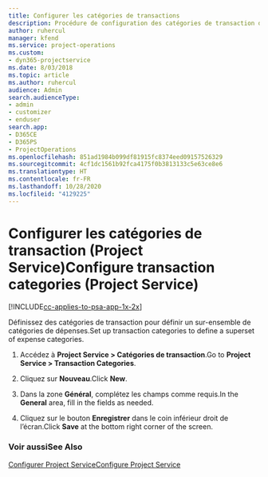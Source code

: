 ```yaml
---
title: Configurer les catégories de transactions
description: Procédure de configuration des catégories de transaction dans Project Service
author: ruhercul
manager: kfend
ms.service: project-operations
ms.custom:
- dyn365-projectservice
ms.date: 8/03/2018
ms.topic: article
ms.author: ruhercul
audience: Admin
search.audienceType:
- admin
- customizer
- enduser
search.app:
- D365CE
- D365PS
- ProjectOperations
ms.openlocfilehash: 851ad1984b099df81915fc8374eed09157526329
ms.sourcegitcommit: 4cf1dc1561b92fca4175f0b3813133c5e63ce8e6
ms.translationtype: HT
ms.contentlocale: fr-FR
ms.lasthandoff: 10/28/2020
ms.locfileid: "4129225"
---
```

# <a name="configure-transaction-categories-project-service"></a><span data-ttu-id="debbc-103">Configurer les catégories de transaction (Project Service)</span><span class="sxs-lookup"><span data-stu-id="debbc-103">Configure transaction categories (Project Service)</span></span>

[!INCLUDE[cc-applies-to-psa-app-1x-2x](../includes/cc-applies-to-psa-app-1x-2x.md)]

<span data-ttu-id="debbc-104">Définissez des catégories de transaction pour définir un sur-ensemble de catégories de dépenses.</span><span class="sxs-lookup"><span data-stu-id="debbc-104">Set up transaction categories to define a superset of expense categories.</span></span>  
  
1.  <span data-ttu-id="debbc-105">Accédez à **Project Service > Catégories de transaction**.</span><span class="sxs-lookup"><span data-stu-id="debbc-105">Go to **Project Service > Transaction Categories**.</span></span>  
  
2.  <span data-ttu-id="debbc-106">Cliquez sur **Nouveau**.</span><span class="sxs-lookup"><span data-stu-id="debbc-106">Click **New**.</span></span>  
  
3.  <span data-ttu-id="debbc-107">Dans la zone **Général**, complétez les champs comme requis.</span><span class="sxs-lookup"><span data-stu-id="debbc-107">In the **General** area, fill in the fields as needed.</span></span>  
  
4.  <span data-ttu-id="debbc-108">Cliquez sur le bouton **Enregistrer** dans le coin inférieur droit de l’écran.</span><span class="sxs-lookup"><span data-stu-id="debbc-108">Click **Save** at the bottom right corner of the screen.</span></span>  
  
### <a name="see-also"></a><span data-ttu-id="debbc-109">Voir aussi</span><span class="sxs-lookup"><span data-stu-id="debbc-109">See Also</span></span>  
 [<span data-ttu-id="debbc-110">Configurer Project Service</span><span class="sxs-lookup"><span data-stu-id="debbc-110">Configure Project Service</span></span>](../psa/configure.md)
